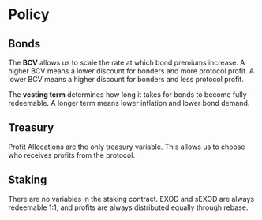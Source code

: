 # Policy

## Bonds

The **BCV** allows us to scale the rate at which bond premiums increase. A higher BCV means a lower discount for bonders and more protocol profit. A lower BCV means a higher discount for bonders and less protocol profit.

The **vesting term** determines how long it takes for bonds to become fully redeemable. A longer term means lower inflation and lower bond demand.

## Treasury

Profit Allocations are the only treasury variable. This allows us to choose who receives profits from the protocol.

## Staking

There are no variables in the staking contract. EXOD and sEXOD are always redeemable 1:1, and profits are always distributed equally through rebase.
